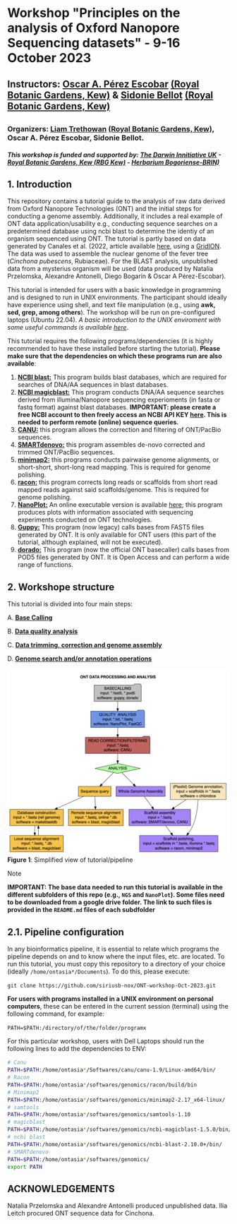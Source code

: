 # Workshop "Principles on the analysis of Oxford Nanopore Sequencing datasets" - 9-16 October 2023
## Instructors: [Oscar A. Pérez Escobar](https://operez-escobar.wixsite.com/orchidevo) [(Royal Botanic Gardens, Kew)](https://scholar.google.co.uk/citations?user=tSzyp6QAAAAJ&hl=en) & [Sidonie Bellot](https://www.kew.org/science/our-science/people/sidonie-bellot) [(Royal Botanic Gardens, Kew)](https://scholar.google.com/citations?user=KREJ2JsAAAAJ) 
## 
### Organizers: [Liam Trethowan](https://www.kew.org/science/our-science/people/liam-trethowan) [(Royal Botanic Gardens, Kew)](https://scholar.google.com/citations?user=FgqqcMMAAAAJ), Oscar A. Pérez Escobar, Sidonie Bellot.
##### This workshop is funded and supported by: [The Darwin Innitiative UK](https://www.darwininitiative.org.uk) - [Royal Botanic Gardens, Kew (RBG Kew)](https://www.kew.org) - [Herbarium Bogoriense-BRIN)](https://brin.go.id/en)

## 1. Introduction
This repository contains a tutorial guide to the analysis of raw data derived from Oxford Nanopore Technologies (ONT) and the initial steps for conducting a genome assembly. Additionally, it includes a real example of ONT data application/usability e.g., conducting sequence searches on a predetermined database using ncbi blast to determine the identiy of an organism sequenced using ONT. The tutorial is partly based on data generated by Canales et al. (2022, article available [here](https://gigabytejournal.com/articles/71), using a [GridION](https://nanoporetech.com/products/gridion). The data was used to assemble the nuclear genome of the fever tree (_Cinchona pubescens_, Rubiaceae). For the BLAST analysis, unpublished data from a mysterius organism will be used (data produced by Natalia Przelomska, Alexandre Antonelli, Diego Bogarín & Oscar A Pérez-Escobar).

This tutorial is intended for users with a basic knowledge in programming and is designed to run in UNIX environments. The participant should ideally have experience using shell, and text file manipulation (e.g., using **awk, sed, grep, among others**). The workshop will be run on pre-configured laptops (Ubuntu 22.04). _A basic introduction to the UNIX enviroment with some useful commands is available [here](https://github.com/siriusb-nox/Taller-Oxford-Nanopore-Dec-2022/blob/main/bash_tutorial.md)_. 

This tutorial requires the following programs/dependencies (it is highly recommended to have these installed before starting the tutorial). **Please make sure that the dependencies on which these programs run are also available**:

1. [**NCBI blast:**](https://blast.ncbi.nlm.nih.gov/Blast.cgi?PAGE_TYPE=BlastDocs&DOC_TYPE=Download) This program builds blast databases, which are required for searches of DNA/AA sequences in blast databases. 
2. [**NCBI magicblast:**](https://ncbi.github.io/magicblast/doc/download.html) This program conducts DNA/AA sequence searches derived from illumina/Nanopore sequencing experioments (in fasta or fastq format) against blast databases. **IMPORTANT: please create a free NCBI account to then freely access an NCBI API KEY [here](https://account.ncbi.nlm.nih.gov/?back_url=https%3A%2F%2Fwww.ncbi.nlm.nih.gov%2F). This is needed to perform remote (online) sequence queries.**
3. [**CANU:**](https://github.com/marbl/canu) this program allows the correction and filtering of ONT/PacBio sequences.  
4. [**SMARTdenovo:**](https://github.com/ruanjue/smartdenovo) this program assembles de-novo corrected and trimmed ONT/PacBio sequences.
5. [**minimap2:**](https://github.com/lh3/minimap2) this programs conducts pairwaise genome alignments, or short-short, short-long read mapping. This is required for genome polishing.
6. [**racon:**](https://github.com/isovic/racon) this program corrects long reads or scaffolds from short read mapped reads against said scaffolds/genome. This is required for genome polishing.
7. [**NanoPlot:**](https://github.com/wdecoster/NanoPlot) An online executable version is available [here](https://nanoplot.bioinf.be/); this program produces plots with information associated with sequencing experiments conducted on ONT technologies.
8. [**Guppy:**](https://nanoporetech.com/nanopore-sequencing-data-analysis) This program (now legacy) calls bases from FAST5 files generated by ONT. It is only available for ONT users (this part of the tutorial, although explained, will not be executed).
9. [**dorado:**]() This program (now the official ONT basecaller) calls bases from POD5 files generated by ONT. It is Open Access and can perform a wide range of functions.


## 2. Workshope structure
This tutorial is divided into four main steps:

A. [**Base Calling**](https://github.com/siriusb-nox/ONT-workshop-Oct-2023/blob/main/A_basecall.md)

B. [**Data quality analysis**](https://github.com/siriusb-nox/ONT-workshop-Oct-2023/blob/main/B_NanoPlot.md)

C. [**Data trimming, correction and genome assembly**](https://github.com/siriusb-nox/ONT-workshop-Oct-2023/blob/main/C_read_corrtrim_CANU.md)

D. [**Genome search and/or annotation operations**](https://github.com/siriusb-nox/ONT-workshop-Oct-2023/blob/main/D_DataAnalysis_WGS_BLAST.md)

![Figure 1](https://github.com/siriusb-nox/ONT-workshop-Oct-2023/blob/main/IMG/pipeline_overview_v0_OP_16102023.png?raw=true)
**Figure 1**: Simplified view of tutorial/pipeline

>[!NOTE]
>**IMPORTANT: The base data needed to run this tutorial is available in the different subfolders of this repo (e.g., `NGS` and `NanoPlot`). Some files need to be downloaded from a google drive folder. The link to such files is provided in the `README.md` files of each subdfolder**

## 2.1. Pipeline configuration
In any bioinformatics pipeline, it is essential to relate which programs the pipeline depends on and to know where the input files, etc. are located. To run this tutorial, you must copy this repository to a directory of your choice (ideally `/home/ontasia*/Documents`). To do this, please execute:

`git clone https://github.com/siriusb-nox/ONT-workshop-Oct-2023.git`

**For users with programs installed in a UNIX environment on personal computers**, these can be entered in the current session (terminal) using the following command, for example:

`PATH=$PATH:/directory/of/the/folder/programx`

For this particular workshop, users with Dell Laptops should run the following lines to add the dependencies to ENV:

```bash
# Canu
PATH=$PATH:/home/ontasia*/Softwares/canu/canu-1.9/Linux-amd64/bin/
# Racon 
PATH=$PATH:/home/ontasia*/softwares/genomics/racon/build/bin
# Minimap2
PATH=$PATH:/home/ontasia*/softwares/genomics/minimap2-2.17_x64-linux/
# samtools
PATH=$PATH:/home/ontasia*/softwares/genomics/samtools-1.10
# magicblast
PATH=$PATH:/home/ontasia*/softwares/genomics/ncbi-magicblast-1.5.0/bin/
# ncbi blast
PATH=$PATH:/home/ontasia*/softwares/genomics/ncbi-blast-2.10.0+/bin/
# SMARTdenovo
PATH=$PATH:/home/ontasia*/softwares/genomics/
export PATH
```

## ACKNOWLEDGEMENTS
Natalia Przelomska and Alexandre Antonelli produced unpublished data. Ilia Leitch procured ONT sequence data for Cinchona.
